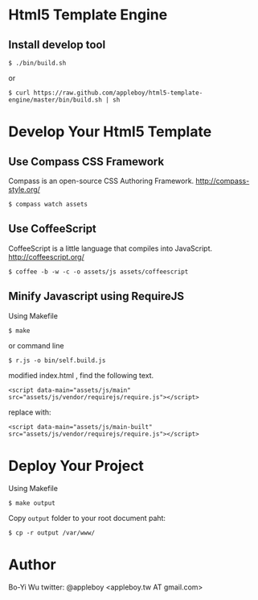 Html5 Template Engine
======================

Install develop tool
-------------

    $ ./bin/build.sh

or

    $ curl https://raw.github.com/appleboy/html5-template-engine/master/bin/build.sh | sh

Develop Your Html5 Template
======================

Use Compass CSS Framework
-------------

Compass is an open-source CSS Authoring Framework. http://compass-style.org/

    $ compass watch assets

Use CoffeeScript
-------------

CoffeeScript is a little language that compiles into JavaScript. http://coffeescript.org/

    $ coffee -b -w -c -o assets/js assets/coffeescript

Minify Javascript using RequireJS
-------------

Using Makefile

    $ make

or command line

    $ r.js -o bin/self.build.js

modified index.html , find the following text.

```
<script data-main="assets/js/main" src="assets/js/vendor/requirejs/require.js"></script>
```

replace with:

```
<script data-main="assets/js/main-built" src="assets/js/vendor/requirejs/require.js"></script>
```

Deploy Your Project
======================

Using Makefile

    $ make output

Copy ``output`` folder to your root document paht:

    $ cp -r output /var/www/

Author
======================

Bo-Yi Wu
twitter: @appleboy
<appleboy.tw AT gmail.com>
